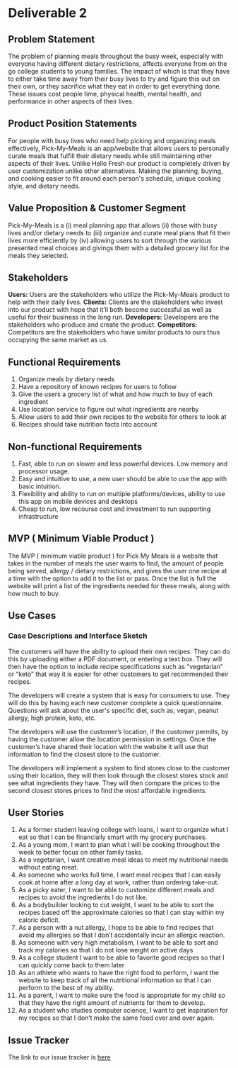 # Deliverable 2

## Problem Statement
The problem of planning meals throughout the busy week, especially with everyone having different dietary restrictions, affects everyone from on the go college students to young families. 
The impact of which is that they have to either take time away from their busy lives to try and figure this out on their own, or they sacrifice what they eat in order to get everything done. 
These issues cost people time, physical health, mental health, and performance in other aspects of their lives.

## Product Position Statements
For people with busy lives who need help picking and organizing meals effectively,  Pick-My-Meals is an app/website that allows users to personally curate meals that fulfill their dietary 
needs while still maintaining other aspects of their lives. Unlike Hello Fresh our product is completely driven by user customization unlike other alternatives. Making the planning, buying, 
and cooking easier to fit around each person's schedule, unique cooking style, and dietary needs.

## Value Proposition & Customer Segment
Pick-My-Meals is a (i) meal planning app that allows (ii) those with busy lives and/or dietary needs to (iii) organize and curate meal plans that fit their lives more efficiently by (iv) 
allowing users to sort through the various presented meal choices and givings them with a detailed grocery list for the meals they selected.

## Stakeholders
**Users:** Users are the stakeholders who utilize the Pick-My-Meals product to help with their daily lives.
**Clients:** Clients are the stakeholders who invest into our product with hope that it’ll both become successful as well as useful for their business in the long run.
**Developers:** Developers are the stakeholders who produce and create the product.
**Competitors:** Competitors are the stakeholders who have similar products to ours thus occupying the same market as us.

## Functional Requirements
1. Organize meals by dietary needs
2. Have a repository of known recipes for users to follow
3. Give the users a grocery list of what and how much to buy of each ingredient
4. Use location service to figure out what ingredients are nearby
5. Allow users to add their own recipes to the website for others to look at
6. Recipes should take nutrition facts into account

## Non-functional Requirements
1. Fast, able to run on slower and less powerful devices. Low memory and processor usage.
2. Easy and intuitive to use, a new user should be able to use the app with basic intuition.
3. Flexibility and ability to run on multiple platforms/devices, ability to use this app on mobile devices and desktops
4. Cheap to run, low recourse cost and investment to run supporting infrastructure

## MVP ( Minimum Viable Product )
The MVP ( minimum viable product ) for Pick My Meals is a website that takes in the number of meals the user wants to find, the amount of people being served, allergy / dietary restrictions, 
and gives the user one recipe at a time with the option to add it to the list or pass. Once the list is full the website will print a list of the ingredients needed for these meals, along with how much to buy.

## Use Cases

### Case Descriptions and Interface Sketch
The customers will have the ability to upload their own recipes. They can do this by uploading either a PDF document, or entering a text box. They will then have the option to include recipe specifications such as 
“vegetarian” or “keto” that way it is easier for other customers to get recommended their recipes.

The developers will create a system that is easy for consumers to use. They will do this by having each new customer complete a quick questionnaire. Questions will ask about the user's specific diet, such as; vegan,
peanut allergy, high protein, keto, etc.

The developers will use the customer’s location, if the customer permits, by having the customer allow the location permission in settings. Once the customer’s have shared their 
location with the website it will use that information to find the closest store to the customer.

The developers will implement a system to find stores close to the customer using their location, they will then look through the closest stores stock and see what ingredients they have. 
They will then compare the prices to the second closest stores prices to find the most affordable ingredients.

## User Stories
1. As a former student leaving college with loans, I want to organize what I eat so that I can be financially smart with my grocery purchases.
2. As a young mom, I want to plan what I will be cooking throughout the week to better focus on other family tasks.
3. As a vegetarian, I want creative meal ideas to meet my nutritional needs without eating meat.
4. As someone who works full time, I want meal recipes that I can easily cook at home after a long day at work, rather than ordering take-out.
5. As a picky eater, I want to be able to customize different meals and recipes to avoid the ingredients I do not like.
6. As a bodybuilder looking to cut weight, I want to be able to sort the recipes based off the approximate calories so that I can stay within my caloric deficit.
7. As a person with a nut allergy, I hope to be able to find recipes that avoid my allergies so that I don’t accidentally incur an allergic reaction.
8. As someone with very high metabolism, I want to be able to sort and track my calories so that I do not lose weight on active days
9. As a college student I want to be able to favorite good recipes so that I can quickly come back to them later
10. As an athlete who wants to have the right food to perform, I want the website to keep track of all the nutritional information so that I can perform to the best of my ability.
11. As a parent, I want to make sure the food is appropriate for my child so that they have the right amount of nutrients for them to develop.
12. As a student who studies computer science, I want to get inspiration for my recipes so that I don’t make the same food over and over again.

## Issue Tracker
The link to our issue tracker is [here](https://github.com/caiton1/CS386-Meal-Creation-App-WIP-/issues)
